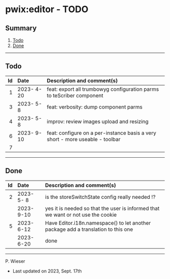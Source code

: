 # pwix:editor - TODO

## Summary

1. [Todo](#todo)
2. [Done](#done)

---
## Todo

|   Id | Date       | Description and comment(s) |
| ---: | :---       | :---                       |
|    1 | 2023- 4-20 | feat: export all trumbowyg configuration parms to teScriber component |
|    3 | 2023- 5- 8 | feat: verbosity: dump component parms |
|    4 | 2023- 5- 8 | improv: review images upload and resizing |
|    6 | 2023- 9-10 | feat: configure on a per-instance basis a very short - more useable - toolbar |
|    7 |  |  |

---
## Done

|   Id | Date       | Description and comment(s) |
| ---: | :---       | :---                       |
|    2 | 2023- 5- 8 | is the storeSwitchState config really needed !? |
|      | 2023- 9-10 | yes it is needed so that the user is informed that we want or not use the cookie |
|    5 | 2023- 6-12 | Have Editor.i18n.namespace() to let another package add a translation to this one |
|      | 2023- 6-20 | done |

---
P. Wieser
- Last updated on 2023, Sept. 17th
